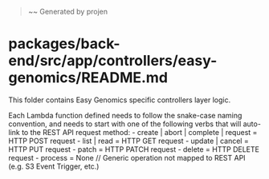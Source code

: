 > ~~ Generated by projen
# packages/back-end/src/app/controllers/easy-genomics/README.md
This folder contains Easy Genomics specific controllers layer logic.

Each Lambda function defined needs to follow the snake-case naming convention, and needs to
start with one of the following verbs that will auto-link to the REST API request method:
	- create | abort | complete | request = HTTP POST request
	- list | read = HTTP GET request
	- update | cancel = HTTP PUT request
	- patch = HTTP PATCH request
	- delete = HTTP DELETE request
	- process = None // Generic operation not mapped to REST API (e.g. S3 Event Trigger, etc.)